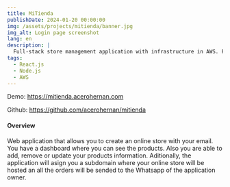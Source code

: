 ```yaml
---
title: MiTienda
publishDate: 2024-01-20 00:00:00
img: /assets/projects/mitienda/banner.jpg
img_alt: Login page screenshot
lang: en
description: |
  Full-stack store management application with infrastructure in AWS. Frontend with React.js, backend with Node.js and infrastructure as code with AWS CDK.
tags:
  - React.js
  - Node.js
  - AWS
---
```


Demo: <a href="https://mitienda.acerohernan.com" target="_blank">https://mitienda.acerohernan.com</a>

Github: <a href="https://github.com/acerohernan/mitienda" target="_blank">https://github.com/acerohernan/mitienda</a>

#### Overview

Web application that allows you to create an online store with your email. You have a dashboard where you can see the products. Also you are able to add, remove or update your products information. Aditionally, the application will asign you a subdomain where your online store will be hosted an all the orders will be sended to the Whatsapp of the application owner.
 